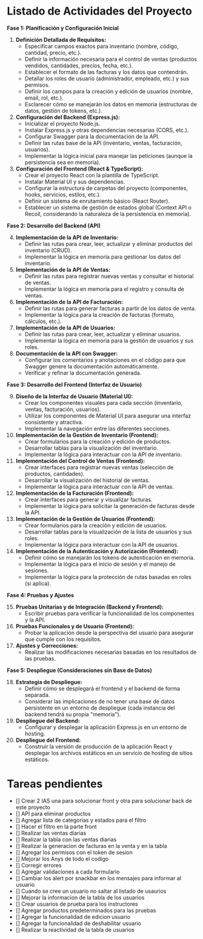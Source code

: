 # Listado de Actividades del Proyecto

**Fase 1: Planificación y Configuración Inicial**

1.  **Definición Detallada de Requisitos:**
    * Especificar campos exactos para inventario (nombre, código, cantidad, precio, etc.).
    * Definir la información necesaria para el control de ventas (productos vendidos, cantidades, precios, fecha, etc.).
    * Establecer el formato de las facturas y los datos que contendrán.
    * Detallar los roles de usuario (administrador, empleado, etc.) y sus permisos.
    * Definir los campos para la creación y edición de usuarios (nombre, email, rol, etc.).
    * Esclarecer cómo se manejarán los datos en memoria (estructuras de datos, gestión de tokens, etc.).
2.  **Configuración del Backend (Express.js):**
    * Inicializar el proyecto Node.js.
    * Instalar Express.js y otras dependencias necesarias (CORS, etc.).
    * Configurar Swagger para la documentación de la API.
    * Definir las rutas base de la API (inventario, ventas, facturación, usuarios).
    * Implementar la lógica inicial para manejar las peticiones (aunque la persistencia sea en memoria).
3.  **Configuración del Frontend (React & TypeScript):**
    * Crear el proyecto React con la plantilla de TypeScript.
    * Instalar Material UI y sus dependencias.
    * Configurar la estructura de carpetas del proyecto (componentes, hooks, servicios, estilos, etc.).
    * Definir un sistema de enrutamiento básico (React Router).
    * Establecer un sistema de gestión de estados global (Context API o Recoil, considerando la naturaleza de la persistencia en memoria).

**Fase 2: Desarrollo del Backend (API)**

4.  **Implementación de la API de Inventario:**
    * Definir las rutas para crear, leer, actualizar y eliminar productos del inventario (CRUD).
    * Implementar la lógica en memoria para gestionar los datos del inventario.
5.  **Implementación de la API de Ventas:**
    * Definir las rutas para registrar nuevas ventas y consultar el historial de ventas.
    * Implementar la lógica en memoria para el registro y consulta de ventas.
6.  **Implementación de la API de Facturación:**
    * Definir las rutas para generar facturas a partir de los datos de venta.
    * Implementar la lógica para la creación de facturas (formato, cálculos, etc.).
7.  **Implementación de la API de Usuarios:**
    * Definir las rutas para crear, leer, actualizar y eliminar usuarios.
    * Implementar la lógica en memoria para la gestión de usuarios y sus roles.
8.  **Documentación de la API con Swagger:**
    * Configurar los comentarios y anotaciones en el código para que Swagger genere la documentación automáticamente.
    * Verificar y refinar la documentación generada.

**Fase 3: Desarrollo del Frontend (Interfaz de Usuario)**

9.  **Diseño de la Interfaz de Usuario (Material UI):**
    * Crear los componentes visuales para cada sección (inventario, ventas, facturación, usuarios).
    * Utilizar los componentes de Material UI para asegurar una interfaz consistente y atractiva.
    * Implementar la navegación entre las diferentes secciones.
10. **Implementación de la Gestión de Inventario (Frontend):**
    * Crear formularios para la creación y edición de productos.
    * Desarrollar tablas para la visualización del inventario.
    * Implementar la lógica para interactuar con la API de inventario.
11. **Implementación del Control de Ventas (Frontend):**
    * Crear interfaces para registrar nuevas ventas (selección de productos, cantidades).
    * Desarrollar la visualización del historial de ventas.
    * Implementar la lógica para interactuar con la API de ventas.
12. **Implementación de la Facturación (Frontend):**
    * Crear interfaces para generar y visualizar facturas.
    * Implementar la lógica para solicitar la generación de facturas desde la API.
13. **Implementación de la Gestión de Usuarios (Frontend):**
    * Crear formularios para la creación y edición de usuarios.
    * Desarrollar tablas para la visualización de la lista de usuarios y sus roles.
    * Implementar la lógica para interactuar con la API de usuarios.
14. **Implementación de la Autenticación y Autorización (Frontend):**
    * Definir cómo se manejarán los tokens de autenticación en memoria.
    * Implementar la lógica para el inicio de sesión y el manejo de sesiones.
    * Implementar la lógica para la protección de rutas basadas en roles (si aplica).

**Fase 4: Pruebas y Ajustes**

15. **Pruebas Unitarias y de Integración (Backend y Frontend):**
    * Escribir pruebas para verificar la funcionalidad de los componentes y la API.
16. **Pruebas Funcionales y de Usuario (Frontend):**
    * Probar la aplicación desde la perspectiva del usuario para asegurar que cumple con los requisitos.
17. **Ajustes y Correcciones:**
    * Realizar las modificaciones necesarias basadas en los resultados de las pruebas.

**Fase 5: Despliegue (Consideraciones sin Base de Datos)**

18. **Estrategia de Despliegue:**
    * Definir cómo se desplegará el frontend y el backend de forma separada.
    * Considerar las implicaciones de no tener una base de datos persistente en un entorno de despliegue (cada instancia del backend tendrá su propia "memoria").
19. **Despliegue del Backend:**
    * Configurar y desplegar la aplicación Express.js en un entorno de hosting.
20. **Despliegue del Frontend:**
    * Construir la versión de producción de la aplicación React y desplegar los archivos estáticos en un servicio de hosting de sitios estáticos.

# Tareas pendientes
- [] Crear 2 IAS una para solucionar front y otra para solucionar back de este proyecto
- [] API para eliminar productos
- [] Agregar lista de categorias y estados para el filtro
- [] Hacer el filtro en la parte front
- [] Realizar las ventas diarias
- [] Realizar la tabla con las ventas diarias
- [] Realizar la generacion de facturas en la venta y en la tabla
- [] Agregar los permisos con el token de sesion
- [] Mejorar los Anys de todo el codigo
- [] Corregir errores
- [] Agregar validaciones a cada formulario
- [] Cambiar los alert por snackbar en los mensajes para informar al usuario
- [] Cuando se cree un usuario no saltar al listado de usaurios
- [] Mejorar la informacion de la tabla de los usuarios
- [] Crear usuarios de prueba para los instructores
- [] Agregar productos predeterminados para las pruebas
- [] Agregar la funcionalidad de edicion usuario
- [] Agregar la funcionalidad de deshabilitar usuario
- [] Realizar la reactividad de la tabla de usuarios